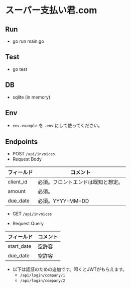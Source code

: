 # スーパー支払い君.com

## Run
- go run main.go

## Test
- go test

## DB
- sqlite (in memory)

## Env
- `env.example` を `.env` にして使ってください。

## Endpoints
- POST `/api/invoices`
- Request Body

| フィールド | コメント |
| --- | --- |
| client_id | 必須。フロントエンドは既知と想定。|
| amount | 必須。|
| due_date | 必須。YYYY-MM-DD |

- GET `/api/invoices`

- Request Query

| フィールド | コメント |
| --- | --- |
| start_date | 空許容 |
| due_date | 空許容 |

- 以下は認証のための追加です。叩くとJWTがもらえます。
    - `/api/login/company/1`
    - `/api/login/company/2`
